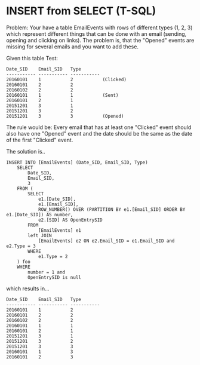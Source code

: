 
INSERT from SELECT (T-SQL)
==========================

Problem: Your have a table EmailEvents with rows of different types (1, 2, 3) which represent different things that can be done with an email (sending, opening and clicking on links). The problem is, that the "Opened" events are missing for several emails and you want to add these. 

Given this table Test:

    Date_SID    Email_SID   Type
    ----------- ----------- -----------
    20160101    1           2           (Clicked)
    20160101    2           2
    20160102    2           2
    20160101    1           1           (Sent)
    20160101    2           1
    20151201    3           1
    20151201    3           2
    20151201    3           3           (Opened)

The rule would be: Every email that has at least one "Clicked" event should also have one "Opened" event and the date should be the same as the date of the first "Clicked" event.

The solution is..

    INSERT INTO [EmailEvents] (Date_SID, Email_SID, Type)
        SELECT
            Date_SID,
            Email_SID,
            3
        FROM (
            SELECT 
                e1.[Date_SID],
                e1.[Email_SID],
                ROW_NUMBER() OVER (PARTITION BY e1.[Email_SID] ORDER BY e1.[Date_SID]) AS number,
                e2.[SID] AS OpenEntrySID
            FROM 
                [EmailEvents] e1
            left JOIN
                [EmailEvents] e2 ON e2.Email_SID = e1.Email_SID and e2.Type = 3
            WHERE
                e1.Type = 2
        ) foo
        WHERE
            number = 1 and
            OpenEntrySID is null


which results in...

    Date_SID    Email_SID   Type
    ----------- ----------- -----------
    20160101    1           2
    20160101    2           2
    20160102    2           2
    20160101    1           1
    20160101    2           1
    20151201    3           1
    20151201    3           2
    20151201    3           3
    20160101    1           3
    20160101    2           3

